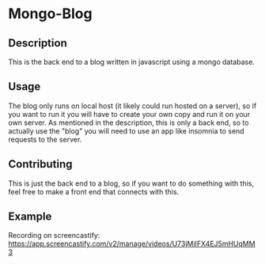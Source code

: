 # Mongo-Blog

## Description 
This is the back end to a blog written in javascript using a mongo database.  

## Usage
The blog only runs on local host (it likely could run hosted on a server), so if you want to run it you will have to create your own copy and run it on your own server.  As mentioned in the description, this is only a back end, so to actually use the "blog" you will need to use an app like insomnia to send requests to the server.

## Contributing
This is just the back end to a blog, so if you want to do something with this, feel free to make a front end that connects with this.  

## Example
Recording on screencastify: https://app.screencastify.com/v2/manage/videos/U73jMiIFX4EJ5mHUqMM3 